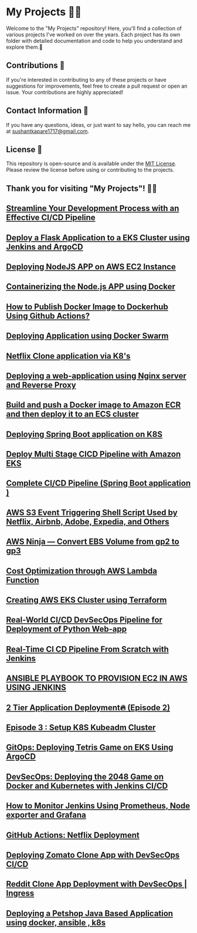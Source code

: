 # My Projects 👩‍💻

Welcome to the "My Projects" repository! Here, you'll find a collection of various projects I've worked on over the years. Each project has its own folder with detailed documentation and code to help you understand and explore them.🚀

## Contributions 🤝

If you're interested in contributing to any of these projects or have suggestions for improvements, feel free to create a pull request or open an issue. Your contributions are highly appreciated!

## Contact Information 📧

If you have any questions, ideas, or just want to say hello, you can reach me at [sushantkapare1717@gmail.com](mailto:your.email@example.co).

## License 📝

This repository is open-source and is available under the [MIT License](LICENSE). Please review the license before using or contributing to the projects.

Thank you for visiting "My Projects"! 🙌🏼
---
[Streamline Your Development Process with an Effective CI/CD Pipeline](https://medium.com/@sushantkapare1717/streamline-your-development-process-with-an-effective-ci-cd-pipeline-61d0582335f2)
---
[Deploy a Flask Application to a EKS Cluster using Jenkins and ArgoCD](https://medium.com/@sushantkapare1717/deploy-a-flask-application-to-a-eks-cluster-using-jenkins-and-argocd-fa6386dbe916)
---
[Deploying NodeJS APP on AWS EC2 Instance](https://medium.com/@sushantkapare1717/deploying-nodejs-app-on-aws-ec2-instance-942e360e8430)
---
[Containerizing the Node.js APP using Docker](https://medium.com/@sushantkapare1717/containerizing-the-node-js-app-using-docker-ed0b3a29f8dd)
---
[How to Publish Docker Image to Dockerhub Using Github Actions?](https://medium.com/@sushantkapare1717/how-to-publish-docker-image-to-dockerhub-using-github-actions-3e4b46cd1ed2)
---
[Deploying Application using Docker Swarm](https://medium.com/@sushantkapare1717/deploying-application-using-docker-swarm-5b761a61aa48)
---
[Netflix Clone application via K8's](https://medium.com/@sushantkapare1717/netflix-clone-application-via-k8s-311acff7d1fe)
---
[Deploying a web-application using Nginx server and Reverse Proxy](https://medium.com/@sushantkapare1717/deploying-a-web-application-using-nginx-server-and-reverse-proxy-244f65ae9ff)
---
[Build and push a Docker image to Amazon ECR and then deploy it to an ECS cluster](https://medium.com/@sushantkapare1717/build-and-push-a-docker-image-to-amazon-ecr-and-then-deploy-it-to-an-ecs-cluster-6ad16f545c22)
---
[Deploying Spring Boot application on K8S](https://medium.com/@sushantkapare1717/deploying-spring-boot-application-on-k8s-d178f75d27fe)
---
[Deploy Multi Stage CICD Pipeline with Amazon EKS](https://medium.com/@sushantkapare1717/deploy-multi-stage-cicd-pipeline-with-amazon-eks-dc41c8017cbd)
---
[Complete CI/CD Pipeline (Spring Boot application )](https://medium.com/@sushantkapare1717/complete-ci-cd-pipeline-spring-boot-application-a7500f176f1f)
---
[AWS S3 Event Triggering Shell Script Used by Netflix, Airbnb, Adobe, Expedia, and Others](https://medium.com/@sushantkapare1717/aws-s3-event-triggering-shell-script-used-by-netflix-airbnb-adobe-expedia-and-others-b9d14c02c7c7)
---
[AWS Ninja — Convert EBS Volume from gp2 to gp3](https://medium.com/@sushantkapare1717/aws-ninja-convert-ebs-volume-from-gp2-to-gp3-7bc85da48e84)
---
[Cost Optimization through AWS Lambda Function](https://medium.com/@sushantkapare1717/cost-optimization-through-aws-lambda-function-2d6db80d892)
---
[Creating AWS EKS Cluster using Terraform](https://medium.com/@sushantkapare1717/creating-aws-eks-cluster-using-terraform-b1a88d35829e)
---
[Real-World CI/CD DevSecOps Pipeline for Deployment of Python Web-app](https://medium.com/@sushantkapare1717/real-world-ci-cd-devsecops-pipeline-for-deployment-of-python-web-app-511ecc25dbec)
---
[Real-Time CI CD Pipeline From Scratch with Jenkins](https://medium.com/@sushantkapare1717/real-time-ci-cd-pipeline-from-scratch-with-jenkins-883eb6e87e2)
---
[ANSIBLE PLAYBOOK TO PROVISION EC2 IN AWS USING JENKINS](https://medium.com/@sushantkapare1717/ansible-playbook-to-provision-ec2-in-aws-using-jenkins-2136400493c9)
---
[2 Tier Application Deployment🔥 (Episode 2)](https://medium.com/@sushantkapare1717/2-tier-application-deployment-episode-2-f9e3cba16be8)
---
[Episode 3 : Setup K8S Kubeadm Cluster](https://medium.com/@sushantkapare1717/episode-3-setup-k8s-kubeadm-cluster-938a331e183a)
---
[GitOps: Deploying Tetris Game on EKS Using ArgoCD](https://medium.com/@sushantkapare1717/gitops-deploying-tetris-game-on-eks-using-argocd-f7148f1197d0)
---
[DevSecOps: Deploying the 2048 Game on Docker and Kubernetes with Jenkins CI/CD](https://medium.com/@sushantkapare1717/devsecops-deploying-the-2048-game-on-docker-and-kubernetes-with-jenkins-ci-cd-0a8c4c0efe48)
---
[How to Monitor Jenkins Using Prometheus, Node exporter and Grafana](https://medium.com/@sushantkapare1717/how-to-monitor-jenkins-using-prometheus-node-exporter-and-grafana-e0f3fbdaa9db)
---
[GitHub Actions: Netflix Deployment](https://medium.com/@sushantkapare1717/github-actions-netflix-deployment-40def7935ec2)
---
[Deploying Zomato Clone App with DevSecOps CI/CD](https://medium.com/@sushantkapare1717/deploying-zomato-clone-app-with-devsecops-ci-cd-f9fe4fbd80d3)
---
[Reddit Clone App Deployment with DevSecOps | Ingress](https://medium.com/@sushantkapare1717/deploying-zomato-clone-app-with-devsecops-ci-cd-f9fe4fbd80d3)
---
[Deploying a Petshop Java Based Application using docker, ansible , k8s](https://medium.com/@sushantkapare1717/deploying-a-petshop-java-based-application-using-docker-ansible-k8s-837f706cd3d2)
---
